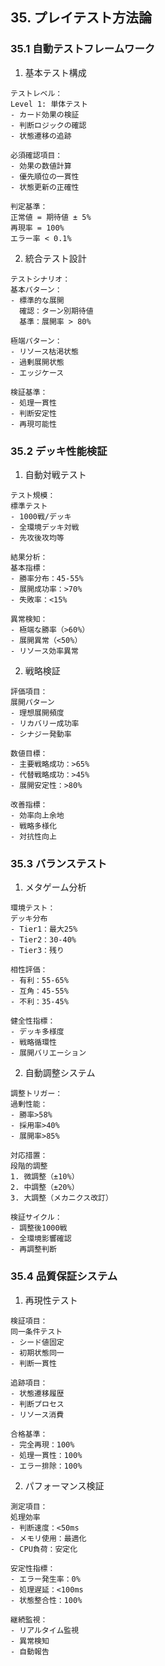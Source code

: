 ## 35. プレイテスト方法論

### 35.1 自動テストフレームワーク

1. 基本テスト構成
```plaintext
テストレベル：
Level 1: 単体テスト
- カード効果の検証
- 判断ロジックの確認
- 状態遷移の追跡

必須確認項目：
- 効果の数値計算
- 優先順位の一貫性
- 状態更新の正確性

判定基準：
正常値 = 期待値 ± 5%
再現率 = 100%
エラー率 < 0.1%
```

2. 統合テスト設計
```plaintext
テストシナリオ：
基本パターン：
- 標準的な展開
  確認：ターン別期待値
  基準：展開率 > 80%

極端パターン：
- リソース枯渇状態
- 過剰展開状態
- エッジケース

検証基準：
- 処理一貫性
- 判断安定性
- 再現可能性
```

### 35.2 デッキ性能検証

1. 自動対戦テスト
```plaintext
テスト規模：
標準テスト
- 1000戦/デッキ
- 全環境デッキ対戦
- 先攻後攻均等

結果分析：
基本指標：
- 勝率分布：45-55%
- 展開成功率：>70%
- 失敗率：<15%

異常検知：
- 極端な勝率（>60%）
- 展開異常（<50%）
- リソース効率異常
```

2. 戦略検証
```plaintext
評価項目：
展開パターン
- 理想展開頻度
- リカバリー成功率
- シナジー発動率

数値目標：
- 主要戦略成功：>65%
- 代替戦略成功：>45%
- 展開安定性：>80%

改善指標：
- 効率向上余地
- 戦略多様化
- 対抗性向上
```

### 35.3 バランステスト

1. メタゲーム分析
```plaintext
環境テスト：
デッキ分布
- Tier1：最大25%
- Tier2：30-40%
- Tier3：残り

相性評価：
- 有利：55-65%
- 互角：45-55%
- 不利：35-45%

健全性指標：
- デッキ多様度
- 戦略循環性
- 展開バリエーション
```

2. 自動調整システム
```plaintext
調整トリガー：
過剰性能：
- 勝率>58%
- 採用率>40%
- 展開率>85%

対応措置：
段階的調整
1. 微調整（±10%）
2. 中調整（±20%）
3. 大調整（メカニクス改訂）

検証サイクル：
- 調整後1000戦
- 全環境影響確認
- 再調整判断
```

### 35.4 品質保証システム

1. 再現性テスト
```plaintext
検証項目：
同一条件テスト
- シード値固定
- 初期状態同一
- 判断一貫性

追跡項目：
- 状態遷移履歴
- 判断プロセス
- リソース消費

合格基準：
- 完全再現：100%
- 処理一貫性：100%
- エラー排除：100%
```

2. パフォーマンス検証
```plaintext
測定項目：
処理効率
- 判断速度：<50ms
- メモリ使用：最適化
- CPU負荷：安定化

安定性指標：
- エラー発生率：0%
- 処理遅延：<100ms
- 状態整合性：100%

継続監視：
- リアルタイム監視
- 異常検知
- 自動報告
```
